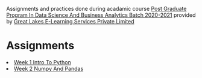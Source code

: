 Assignments and practices done during acadamic course <a href="https://www.greatlearning.in/pg-program-dsba">Post Graduate Program In Data Science And Business Analytics Batch 2020-2021</a> provided by <a href="www.greatlearning.com">Great Lakes E-Learning Services Private Limited</a>
<h1>Assignments</h1>
<li><a href="https://htmlpreview.github.io/?https://github.com/theshreyansh/greatlearning-pgp-dsba/blob/development/Week_1_Intro_To_Python.html">Week 1 Intro To Python</a></li>
<li><a href="https://htmlpreview.github.io/?https://github.com/theshreyansh/greatlearning-pgp-dsba/blob/development/Week_1_Numpy_And_Pandas.html">Week 2 Numpy And Pandas</a></li>